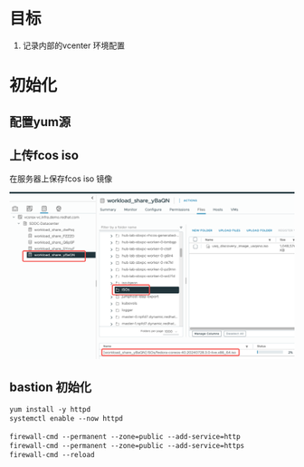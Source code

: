 # 目标

1. 记录内部的vcenter 环境配置



# 初始化





## 配置yum源





## 上传fcos iso

在服务器上保存fcos iso 镜像 

![image-20241008190401492](./vcenter-env-setup.assets/image-20241008190401492.png)



## bastion 初始化





```
yum install -y httpd
systemctl enable --now httpd

firewall-cmd --permanent --zone=public --add-service=http
firewall-cmd --permanent --zone=public --add-service=https
firewall-cmd --reload

```



